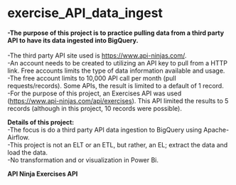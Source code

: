 # exercise_API_data_ingest

**-The purpose of this project is to practice pulling data from a third party API to have its data ingested into BigQuery.**
<br />
<br />-The third party API site used is https://www.api-ninjas.com/.
<br />-An account needs to be created to utilizing an API key to pull from a HTTP link.  Free accounts limits the type of data information available and usage.
<br />-The free account limits to 10,000 API call per month (pull requests/records). Some APIs, the result is limited to a default of 1 record.
<br />-For the purpose of this project, an Exercises API was used (https://www.api-ninjas.com/api/exercises).  This API limited the results to 5 records (although in this project, 10 records were possible).

**Details of this project:**
<br />-The focus is do a third party API data ingestion to BigQuery using Apache-Airflow.
<br />-This project is not an ELT or an ETL, but rather, an EL; extract the data and load the data.
<br />-No transformation and or visualization in Power Bi.

**API Ninja Exercises API**
<br/>



